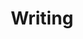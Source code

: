 ---
# This topic lives at
# https://digital.gov/topics/writing

# Topic Title
title: "Writing"

# description — keep it short and clear
# summary: ""

# Weight
weight: 1

# For more information on managing topics,
# see https://github.com/GSA/digitalgov.gov/wiki/topics
---